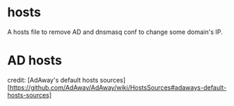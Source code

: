 # hosts
A hosts file to remove AD and dnsmasq conf to change some domain's IP.

# AD hosts
credit: [AdAway's default hosts sources][https://github.com/AdAway/AdAway/wiki/HostsSources#adaways-default-hosts-sources]

